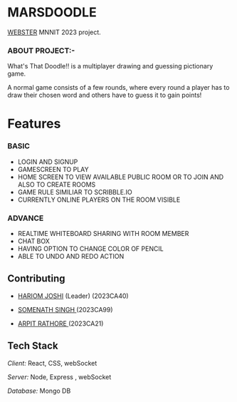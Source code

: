 # MARSDOODLE
[WEBSTER](https://sac.mnnit.ac.in/codesangam)  MNNIT 2023 project.


### ABOUT PROJECT:-
What's That Doodle!! is a multiplayer drawing and guessing pictionary game.

A normal game consists of a few rounds, where every round a player has to draw their chosen word and others have to guess it to gain points!
# Features
### BASIC
- LOGIN AND SIGNUP 
- GAMESCREEN TO PLAY
- HOME SCREEN TO VIEW AVAILABLE PUBLIC ROOM OR TO JOIN AND ALSO TO CREATE ROOMS
- GAME RULE SIMILIAR TO SCRIBBLE.IO
- CURRENTLY ONLINE PLAYERS ON THE ROOM VISIBLE

### ADVANCE 
- REALTIME WHITEBOARD SHARING WITH ROOM MEMBER
- CHAT BOX
- HAVING OPTION TO CHANGE COLOR OF PENCIL
- ABLE TO UNDO AND REDO ACTION



## Contributing

- <a href="https://github.com/HariomJoshi">HARIOM JOSHI</a> (Leader) (2023CA40)

- <a href="https://github.com/itsnarutouzumaki">SOMENATH SINGH <a>(2023CA99)

- <a href="https://github.com/ArpitRathore2020">ARPIT RATHORE <a> (2023CA21) 

## Tech Stack

*Client:* React, CSS, webSocket

*Server:* Node, Express , webSocket

*Database:* Mongo DB

